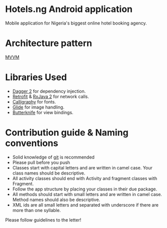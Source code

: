 # Hotels.ng Android application
Mobile application for Nigeria's biggest online hotel booking agency.

# Architecture pattern
[MVVM](https://developer.android.com/topic/libraries/architecture/guide.html)

# Libraries Used
- [Dagger 2](https://google.github.io/dagger) for dependency injection.
- [Retrofit](https://github.com/square/retrofit) & [RxJava 2](https://github.com/ReactiveX/RxJava) for network calls.
- [Calligraphy](https://github.com/chrisjenx/Calligraphy) for fonts.
- [Glide](https://github.com/bumptech/glide) for image handling.
- [Butterknife](https://github.com/JakeWharton/butterknife) for view bindings.

# Contribution guide & Naming conventions
- Solid knowledge of [git](https://try.github.io) is recommended
- Please pull before you push
- Classes start with capital letters and are written in camel case. Your class names should be descriptive.
- All activity classes should end with Activity and fragment classes with Fragment.
- Follow the app structure by placing your classes in their due package.
- All methods should start with small letters and are written in camel case. Method names should also be descriptive.
- XML ids are all small letters and separated with underscore if there are more than one syllable.

Please follow guidelines to the letter!
